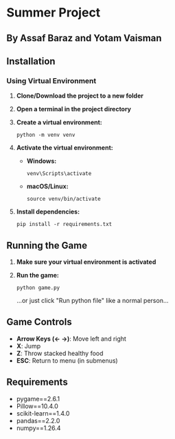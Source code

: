 # Summer Project
## By Assaf Baraz and Yotam Vaisman


## Installation

### Using Virtual Environment

1. **Clone/Download the project to a new folder**

2. **Open a terminal in the project directory**

3. **Create a virtual environment:**
   ```
   python -m venv venv
   ```

4. **Activate the virtual environment:**
   - **Windows:**
     ```
     venv\Scripts\activate
     ```
   - **macOS/Linux:**
     ```
     source venv/bin/activate
     ```

5. **Install dependencies:**
   ```
   pip install -r requirements.txt
   ```

## Running the Game

1. **Make sure your virtual environment is activated**

2. **Run the game:**
   ```
   python game.py
   ```
   ...or just click "Run python file" like a normal person...

## Game Controls

- **Arrow Keys (← →)**: Move left and right
- **X**: Jump
- **Z**: Throw stacked healthy food
- **ESC**: Return to menu (in submenus)

## Requirements

- pygame==2.6.1
- Pillow==10.4.0
- scikit-learn==1.4.0
- pandas==2.2.0
- numpy==1.26.4
